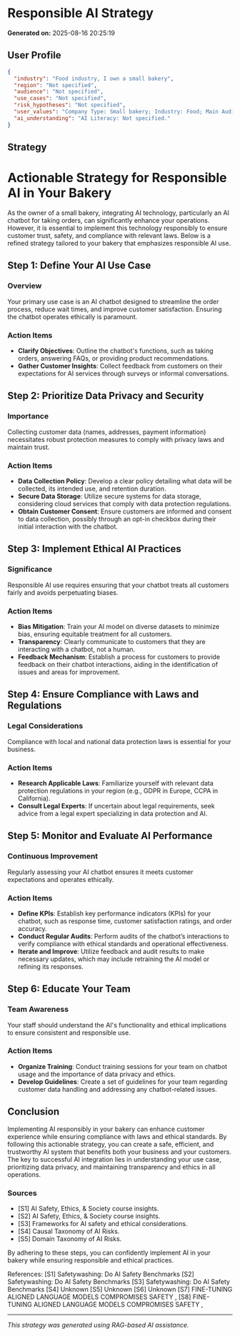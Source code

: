 # Responsible AI Strategy

**Generated on:** 2025-08-16 20:25:19

## User Profile
```json
{
  "industry": "Food industry, I own a small bakery",
  "region": "Not specified",
  "audience": "Not specified",
  "use_cases": "Not specified",
  "risk_hypotheses": "Not specified",
  "user_values": "Company Type: Small bakery; Industry: Food; Main Audience: Families with kids living nearby; Main AI Use Cases: AI chatbot for taking orders; Region: Not specified;",
  "ai_understanding": "AI Literacy: Not specified."
}
```

## Strategy

# Actionable Strategy for Responsible AI in Your Bakery

As the owner of a small bakery, integrating AI technology, particularly an AI chatbot for taking orders, can significantly enhance your operations. However, it is essential to implement this technology responsibly to ensure customer trust, safety, and compliance with relevant laws. Below is a refined strategy tailored to your bakery that emphasizes responsible AI use.

## Step 1: Define Your AI Use Case

### Overview
Your primary use case is an AI chatbot designed to streamline the order process, reduce wait times, and improve customer satisfaction. Ensuring the chatbot operates ethically is paramount.

### Action Items
- **Clarify Objectives**: Outline the chatbot's functions, such as taking orders, answering FAQs, or providing product recommendations.
- **Gather Customer Insights**: Collect feedback from customers on their expectations for AI services through surveys or informal conversations.

## Step 2: Prioritize Data Privacy and Security

### Importance
Collecting customer data (names, addresses, payment information) necessitates robust protection measures to comply with privacy laws and maintain trust.

### Action Items
- **Data Collection Policy**: Develop a clear policy detailing what data will be collected, its intended use, and retention duration.
- **Secure Data Storage**: Utilize secure systems for data storage, considering cloud services that comply with data protection regulations.
- **Obtain Customer Consent**: Ensure customers are informed and consent to data collection, possibly through an opt-in checkbox during their initial interaction with the chatbot.

## Step 3: Implement Ethical AI Practices

### Significance
Responsible AI use requires ensuring that your chatbot treats all customers fairly and avoids perpetuating biases.

### Action Items
- **Bias Mitigation**: Train your AI model on diverse datasets to minimize bias, ensuring equitable treatment for all customers.
- **Transparency**: Clearly communicate to customers that they are interacting with a chatbot, not a human.
- **Feedback Mechanism**: Establish a process for customers to provide feedback on their chatbot interactions, aiding in the identification of issues and areas for improvement.

## Step 4: Ensure Compliance with Laws and Regulations

### Legal Considerations
Compliance with local and national data protection laws is essential for your business.

### Action Items
- **Research Applicable Laws**: Familiarize yourself with relevant data protection regulations in your region (e.g., GDPR in Europe, CCPA in California).
- **Consult Legal Experts**: If uncertain about legal requirements, seek advice from a legal expert specializing in data protection and AI.

## Step 5: Monitor and Evaluate AI Performance

### Continuous Improvement
Regularly assessing your AI chatbot ensures it meets customer expectations and operates ethically.

### Action Items
- **Define KPIs**: Establish key performance indicators (KPIs) for your chatbot, such as response time, customer satisfaction ratings, and order accuracy.
- **Conduct Regular Audits**: Perform audits of the chatbot’s interactions to verify compliance with ethical standards and operational effectiveness.
- **Iterate and Improve**: Utilize feedback and audit results to make necessary updates, which may include retraining the AI model or refining its responses.

## Step 6: Educate Your Team

### Team Awareness
Your staff should understand the AI's functionality and ethical implications to ensure consistent and responsible use.

### Action Items
- **Organize Training**: Conduct training sessions for your team on chatbot usage and the importance of data privacy and ethics.
- **Develop Guidelines**: Create a set of guidelines for your team regarding customer data handling and addressing any chatbot-related issues.

## Conclusion

Implementing AI responsibly in your bakery can enhance customer experience while ensuring compliance with laws and ethical standards. By following this actionable strategy, you can create a safe, efficient, and trustworthy AI system that benefits both your business and your customers. The key to successful AI integration lies in understanding your use case, prioritizing data privacy, and maintaining transparency and ethics in all operations.

### Sources
- [S1] AI Safety, Ethics, & Society course insights.
- [S2] AI Safety, Ethics, & Society course insights.
- [S3] Frameworks for AI safety and ethical considerations.
- [S4] Causal Taxonomy of AI Risks.
- [S5] Domain Taxonomy of AI Risks.

By adhering to these steps, you can confidently implement AI in your bakery while ensuring responsible and ethical practices.

References:
[S1] Safetywashing: Do AI Safety Benchmarks
[S2] Safetywashing: Do AI Safety Benchmarks
[S3] Safetywashing: Do AI Safety Benchmarks
[S4] Unknown
[S5] Unknown
[S6] Unknown
[S7] FINE-TUNING ALIGNED LANGUAGE MODELS COMPROMISES SAFETY ,
[S8] FINE-TUNING ALIGNED LANGUAGE MODELS COMPROMISES SAFETY ,

---
*This strategy was generated using RAG-based AI assistance.*

